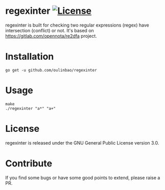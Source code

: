 regexinter [![License](http://img.shields.io/:license-gpl3-blue.svg)](http://www.gnu.org/licenses/gpl-3.0.html)
===

regexinter is built for checking two regular expressions (regex) have intersection (conflict) or not.
It's based on https://gitlab.com/opennota/re2dfa project.

# Installation

    go get -u github.com/oulinbao/regexinter

# Usage

    make
    ./regexinter "a*" "a+"

# License

regexinter is released under the GNU General Public License version 3.0.

# Contribute
If you find some bugs or have some good points to extend, please raise a PR. 